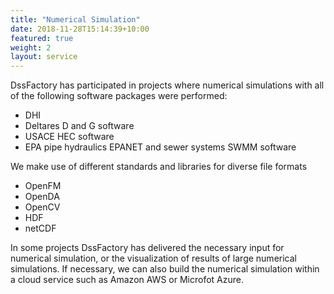 ```yaml
---
title: "Numerical Simulation"
date: 2018-11-28T15:14:39+10:00
featured: true
weight: 2
layout: service
---
```


DssFactory has participated in projects where numerical simulations with all of the following software packages were performed:
- DHI 
- Deltares D and G software
- USACE HEC software
- EPA pipe hydraulics EPANET and sewer systems SWMM software

We make use of different standards and libraries for diverse file formats
- OpenFM
- OpenDA
- OpenCV
- HDF
- netCDF

In some projects DssFactory has delivered the necessary input for numerical simulation, or the visualization of results of large numerical simulations. If necessary, we can also build the numerical simulation within a cloud service such as Amazon AWS or Microfot Azure.
